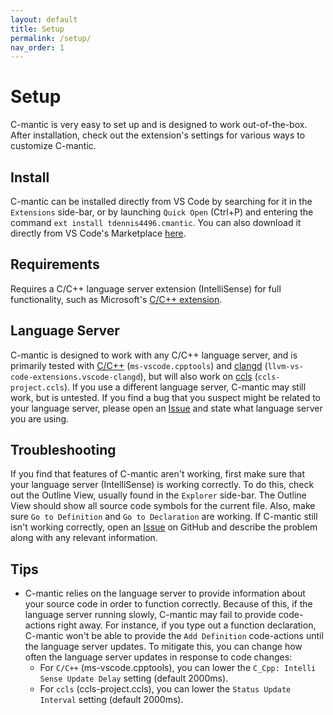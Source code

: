 ```yaml
---
layout: default
title: Setup
permalink: /setup/
nav_order: 1
---
```


# Setup

C-mantic is very easy to set up and is designed to work out-of-the-box. After installation, check out the extension's settings for various ways to customize C-mantic.

## Install

C-mantic can be installed directly from VS Code by searching for it in the `Extensions` side-bar, or by launching `Quick Open` (Ctrl+P) and entering the command `ext install tdennis4496.cmantic`. You can also download it directly from VS Code's Marketplace [here](https://marketplace.visualstudio.com/items?itemName=tdennis4496.cmantic).

## Requirements

Requires a C/C++ language server extension (IntelliSense) for full functionality, such as Microsoft's [C/C++ extension](https://code.visualstudio.com/docs/languages/cpp).

## Language Server

C-mantic is designed to work with any C/C++ language server, and is primarily tested with [C/C++](https://marketplace.visualstudio.com/items?itemName=ms-vscode.cpptools) (`ms-vscode.cpptools`) and [clangd](https://marketplace.visualstudio.com/items?itemName=llvm-vs-code-extensions.vscode-clangd) (`llvm-vs-code-extensions.vscode-clangd`), but will also work on [ccls](https://marketplace.visualstudio.com/items?itemName=ccls-project.ccls) (`ccls-project.ccls`). If you use a different language server, C-mantic may still work, but is untested. If you find a bug that you suspect might be related to your language server, please open an [Issue](https://github.com/BigBahss/vscode-cmantic/issues) and state what language server you are using.

## Troubleshooting

If you find that features of C-mantic aren't working, first make sure that your language server (IntelliSense) is working correctly. To do this, check out the Outline View, usually found in the `Explorer` side-bar. The Outline View should show all source code symbols for the current file. Also, make sure `Go to Definition` and `Go to Declaration` are working. If C-mantic still isn't working correctly, open an [Issue](https://github.com/BigBahss/vscode-cmantic/issues) on GitHub and describe the problem along with any relevant information.

## Tips

- C-mantic relies on the language server to provide information about your source code in order to function correctly. Because of this, if the language server running slowly, C-mantic may fail to provide code-actions right away. For instance, if you type out a function declaration, C-mantic won't be able to provide the `Add Definition` code-actions until the language server updates. To mitigate this, you can change how often the language server updates in response to code changes:
  - For `C/C++` (ms-vscode.cpptools), you can lower the `C_Cpp: Intelli Sense Update Delay` setting (default 2000ms).
  - For `ccls` (ccls-project.ccls), you can lower the `Status Update Interval` setting (default 2000ms).
